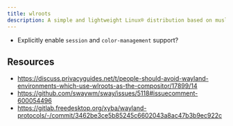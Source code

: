 ```yaml
---
title: wlroots
description: A simple and lightweight Linux® distribution based on musl libc and toybox
---
```


- Explicitly enable `session` and `color-management` support?

## Resources
- https://discuss.privacyguides.net/t/people-should-avoid-wayland-environments-which-use-wlroots-as-the-compositor/17899/14
- https://github.com/swaywm/sway/issues/5118#issuecomment-600054496
- https://gitlab.freedesktop.org/xyba/wayland-protocols/-/commit/3462be3ce5b85245c6602043a8ac47b3b9ec922c
